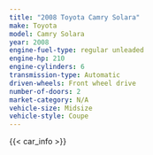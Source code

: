 ```yaml
---
title: "2008 Toyota Camry Solara"
make: Toyota
model: Camry Solara
year: 2008
engine-fuel-type: regular unleaded
engine-hp: 210
engine-cylinders: 6
transmission-type: Automatic
driven-wheels: Front wheel drive
number-of-doors: 2
market-category: N/A
vehicle-size: Midsize
vehicle-style: Coupe
---
```


{{< car_info >}}
